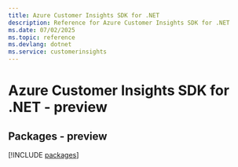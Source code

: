 ```yaml
---
title: Azure Customer Insights SDK for .NET
description: Reference for Azure Customer Insights SDK for .NET
ms.date: 07/02/2025
ms.topic: reference
ms.devlang: dotnet
ms.service: customerinsights
---
```

# Azure Customer Insights SDK for .NET - preview
## Packages - preview
[!INCLUDE [packages](customer-insights-index.md)]